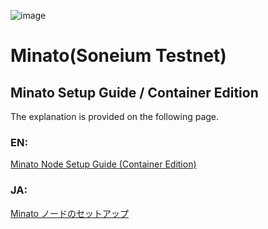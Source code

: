 ![image](https://github.com/user-attachments/assets/5a686a89-34ea-474e-993e-cd81edba5304)

# Minato(Soneium Testnet)

## Minato Setup Guide / Container Edition
The explanation is provided on the following page.

### EN:
[Minato Node Setup Guide (Container Edition)](https://medium.com/@cctksarah/minato-node-setup-guide-container-edition-a4803e3a377a)

### JA:

[Minato ノードのセットアップ](https://note.com/tksarahweb3/n/n97bfc88271b7)

